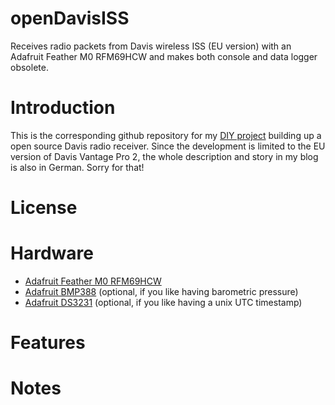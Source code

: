 # openDavisISS
Receives radio packets from Davis wireless ISS (EU version) with an Adafruit Feather M0 RFM69HCW and makes both console and data logger obsolete.

# Introduction
This is the corresponding github repository for my [DIY project](http://cleveres-heim.de/howto/diy-projekt-davis-vantage-pro-2-wetterstation-ohne-konsole-und-ohne-datenlogger-betreiben/) building up a open source Davis radio receiver. Since the development is limited to the EU version of Davis Vantage Pro 2, the whole description and story in my blog is also in German. Sorry for that!

# License

# Hardware
* [Adafruit Feather M0 RFM69HCW](https://www.adafruit.com/product/3176)
* [Adafruit BMP388](https://www.adafruit.com/product/3966) (optional, if you like having barometric pressure)
* [Adafruit DS3231](https://www.adafruit.com/product/3028) (optional, if you like having a unix UTC timestamp)

# Features

# Notes